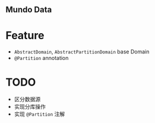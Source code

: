 Mundo Data
---
# Feature
- `AbstractDomain`, `AbstractPartitionDomain` base Domain
- `@Partition` annotation

# TODO
- 区分数据源
- 实现分库操作
- 实现 `@Partition` 注解